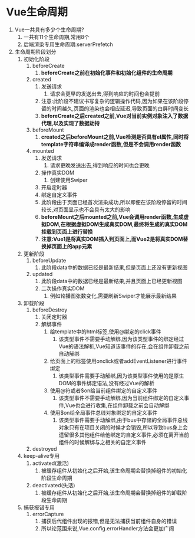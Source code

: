 # Vue生命周期

1. Vue一共具有多少个生命周期?
   1. 一共有11个生命周期,常用8个
   2. 后端渲染专用生命周期:serverPrefetch
2. 生命周期阶段划分
   1. 初始化阶段
      1. beforeCreate
         1. **beforeCreate之前在初始化事件和初始化组件的生命周期**
      2. created
         1. 发送请求
            1. 请求会更早的发送出去,得到响应的时间也会提前
         2. 注意:此阶段不建议书写复杂的逻辑操作代码,因为如果在该阶段停留的时间越久,页面的渲染也会相应延迟,导致页面的白屏时间变长
         3. **beforeCreate之后created之前,Vue对当前实例对象注入了数据代理,以及实现了数据劫持**
      3. beforeMount
         1. **created之后beforeMount之前,Vue检测是否具有el属性,同时将template字符串编译成render函数,但是不会调用render函数**
      4. mounted
         1. 发送请求
            1. 请求更晚发送出去,得到响应的时间也会更晚
         2. 操作真实DOM
            1. 创建使用Swiper
         3. 开启定时器
         4. 绑定自定义事件
         5. 此阶段由于页面已经首次渲染成功,所以即便在该阶段停留的时间较长,对页面显示也不会具有太大的影响
         6. **beforeMount之后mounted之前,Vue会调用render函数,生成虚拟DOM,在根据虚拟DOM生成真实DOM,最终将生成的真实DOM挂载到页面上进行替换**
         7. **注意:Vue1是将真实DOM插入到页面上,而Vue2是将真实DOM替换掉页面上的app元素**
   2. 更新阶段
      1. beforeUpdate
         1. 此阶段data中的数据已经是最新结果,但是页面上还没有更新视图
      2. updated
         1. 此阶段data中的数据已经是最新结果,并且页面上已经更新视图
         2. 二次操作真实DOM
            1. 例如轮播图张数变化,需要刷新Swiper才能展示最新结果
   3. 卸载阶段
      1. beforeDestroy
         1. 关闭定时器
         2. 解绑事件
            1. 给template中的html标签,使用@绑定的click事件
               1. 该类型事件不需要手动解绑,因为该类型事件的绑定经过Vue的语法解析,Vue知道该事件的存在,会在组件卸载之前自动解绑
            2. 给页面上的标签使用onclick或者addEventListener进行事件绑定
               1. 该类型事件需要手动解绑,因为该类型事件使用的是原生DOM的事件绑定语法,没有经过Vue的解析
            3. 使用@符或者$on给当前组件绑定的自定义事件
               1. 该类型事件不需要手动解绑,因为当前组件绑定的自定义事件,Vue也会进行收集,在组件卸载之前会自动解绑
            4. 使用$on给全局事件总线对象绑定的自定义事件
               1. 该类型事件需要手动解绑,由于bus中存储的全局事件总线对象只有在项目关闭的时候才会销毁,所以导致bus身上会遗留很多其他组件给他绑定的自定义事件,必须在离开当前组件的时候解绑与之相关的自定义事件
      2. destroyed
   4. keep-alive专用
      1. activated(激活)
         1. 被缓存组件从初始化之后开始,该生命周期会替换掉组件的初始化阶段生命周期
      2. deactivated(失活)
         1. 被缓存组件从初始化之后开始,该生命周期会替换掉组件的卸载阶段生命周期
   5. 捕获报错专用
      1. errorCapture
         1. 捕获后代组件出现的报错,但是无法捕获当前组件自身的错误
         2. 所以论范围来说,Vue.config.errorHandler方法会更加广阔